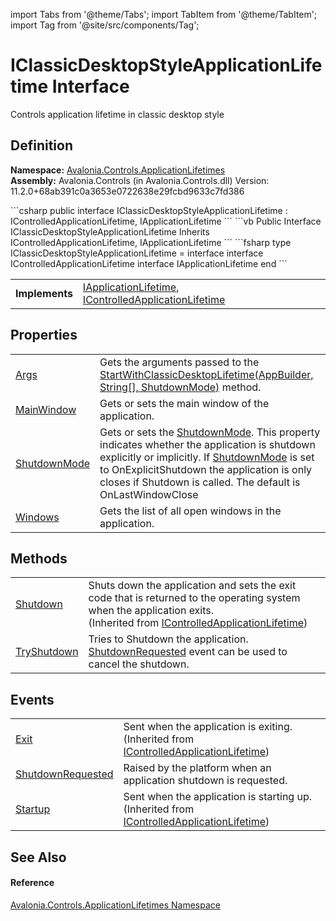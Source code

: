 import Tabs from '@theme/Tabs'; 
import TabItem from '@theme/TabItem'; 
import Tag from '@site/src/components/Tag'; 

# IClassicDesktopStyleApplicationLifetime Interface


Controls application lifetime in classic desktop style



## Definition
**Namespace:** <a href="N_Avalonia_Controls_ApplicationLifetimes">Avalonia.Controls.ApplicationLifetimes</a>  
**Assembly:** Avalonia.Controls (in Avalonia.Controls.dll) Version: 11.2.0+68ab391c0a3653e0722638e29fcbd9633c7fd386

<Tabs groupId="api-code-preview">
<TabItem value="csharp" label="C#">
```csharp
public interface IClassicDesktopStyleApplicationLifetime : IControlledApplicationLifetime, 
	IApplicationLifetime
```
</TabItem>
<TabItem value="vb" label="VB">
```vb
Public Interface IClassicDesktopStyleApplicationLifetime
	Inherits IControlledApplicationLifetime, IApplicationLifetime
```
</TabItem>
<TabItem value="fsharp" label="F#">
```fsharp
type IClassicDesktopStyleApplicationLifetime = 
    interface
        interface IControlledApplicationLifetime
        interface IApplicationLifetime
    end
```
</TabItem>
</Tabs>

<table>
<tr><td><strong>Implements</strong></td><td><a href="T_Avalonia_Controls_ApplicationLifetimes_IApplicationLifetime">IApplicationLifetime</a>, <a href="T_Avalonia_Controls_ApplicationLifetimes_IControlledApplicationLifetime">IControlledApplicationLifetime</a></td></tr>
</table>



## Properties
<table>
<tr>
<td><a href="P_Avalonia_Controls_ApplicationLifetimes_IClassicDesktopStyleApplicationLifetime_Args">Args</a></td>
<td>Gets the arguments passed to the <a href="M_Avalonia_ClassicDesktopStyleApplicationLifetimeExtensions_StartWithClassicDesktopLifetime">StartWithClassicDesktopLifetime(AppBuilder, String[], ShutdownMode)</a> method.</td>
</tr>
<tr>
<td><a href="P_Avalonia_Controls_ApplicationLifetimes_IClassicDesktopStyleApplicationLifetime_MainWindow">MainWindow</a></td>
<td>Gets or sets the main window of the application.</td>
</tr>
<tr>
<td><a href="P_Avalonia_Controls_ApplicationLifetimes_IClassicDesktopStyleApplicationLifetime_ShutdownMode">ShutdownMode</a></td>
<td>Gets or sets the <a href="P_Avalonia_Controls_ApplicationLifetimes_IClassicDesktopStyleApplicationLifetime_ShutdownMode">ShutdownMode</a>. This property indicates whether the application is shutdown explicitly or implicitly. If <a href="P_Avalonia_Controls_ApplicationLifetimes_IClassicDesktopStyleApplicationLifetime_ShutdownMode">ShutdownMode</a> is set to OnExplicitShutdown the application is only closes if Shutdown is called. The default is OnLastWindowClose</td>
</tr>
<tr>
<td><a href="P_Avalonia_Controls_ApplicationLifetimes_IClassicDesktopStyleApplicationLifetime_Windows">Windows</a></td>
<td>Gets the list of all open windows in the application.</td>
</tr>
</table>

## Methods
<table>
<tr>
<td><a href="M_Avalonia_Controls_ApplicationLifetimes_IControlledApplicationLifetime_Shutdown">Shutdown</a></td>
<td>Shuts down the application and sets the exit code that is returned to the operating system when the application exits.<br />(Inherited from <a href="T_Avalonia_Controls_ApplicationLifetimes_IControlledApplicationLifetime">IControlledApplicationLifetime</a>)</td>
</tr>
<tr>
<td><a href="M_Avalonia_Controls_ApplicationLifetimes_IClassicDesktopStyleApplicationLifetime_TryShutdown">TryShutdown</a></td>
<td>Tries to Shutdown the application. <a href="E_Avalonia_Controls_ApplicationLifetimes_IClassicDesktopStyleApplicationLifetime_ShutdownRequested">ShutdownRequested</a> event can be used to cancel the shutdown.</td>
</tr>
</table>

## Events
<table>
<tr>
<td><a href="E_Avalonia_Controls_ApplicationLifetimes_IControlledApplicationLifetime_Exit">Exit</a></td>
<td>Sent when the application is exiting.<br />(Inherited from <a href="T_Avalonia_Controls_ApplicationLifetimes_IControlledApplicationLifetime">IControlledApplicationLifetime</a>)</td>
</tr>
<tr>
<td><a href="E_Avalonia_Controls_ApplicationLifetimes_IClassicDesktopStyleApplicationLifetime_ShutdownRequested">ShutdownRequested</a></td>
<td>Raised by the platform when an application shutdown is requested.</td>
</tr>
<tr>
<td><a href="E_Avalonia_Controls_ApplicationLifetimes_IControlledApplicationLifetime_Startup">Startup</a></td>
<td>Sent when the application is starting up.<br />(Inherited from <a href="T_Avalonia_Controls_ApplicationLifetimes_IControlledApplicationLifetime">IControlledApplicationLifetime</a>)</td>
</tr>
</table>

## See Also


#### Reference
<a href="N_Avalonia_Controls_ApplicationLifetimes">Avalonia.Controls.ApplicationLifetimes Namespace</a>  
